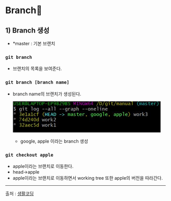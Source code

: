 # Branch🥦
## 1) Branch 생성 
- *master : 기본 브랜치 

### `git branch` 
- 브랜치의 목록을 보여준다.

### `git branch [branch name]`
- branch name의 브랜치가 생성된다.</br>

    ![브랜치 생성](/Images/branch생성.JPG)
    - google, apple 이라는 branch 생성

### `git checkout apple`
- apple이라는 브랜치로 이동한다.
- head->apple
- apple이라는 브랜치로 이동하면서 working tree 또한 apple의 버전을 따라간다.

___
출처 : [생활코딩](https://opentutorials.org/course/3839)